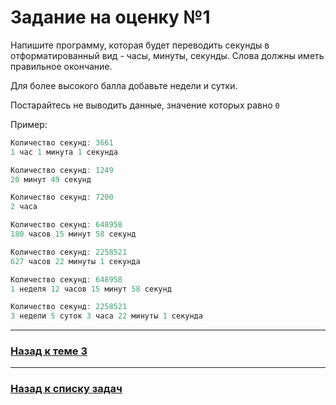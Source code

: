 # Задание на оценку №1

Напишите программу, которая будет переводить секунды в отформатированный вид - часы, минуты, секунды. 
Слова должны иметь правильное окончание. 

Для более высокого балла добавьте недели и сутки. 

Постарайтесь не выводить данные, значение которых равно `0`


Пример:

```java
Количество секунд: 3661
1 час 1 минута 1 секунда
```

```java
Количество секунд: 1249
20 минут 49 секунд
```

```java
Количество секунд: 7200
2 часа
```

```java
Количество секунд: 648958
180 часов 15 минут 58 секунд
```

```java
Количество секунд: 2258521
627 часов 22 минуты 1 секунда
```

```java
Количество секунд: 648958
1 неделя 12 часов 15 минут 58 секунд
```

```java
Количество секунд: 2258521
3 недели 5 суток 3 часа 22 минуты 1 секунда
```

---

### [Назад к теме 3](../../unit_03/README.md)

---

### [Назад к списку задач](./README.md)